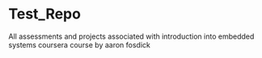 # Test_Repo
All assessments and projects associated with introduction into embedded systems coursera course by aaron fosdick

